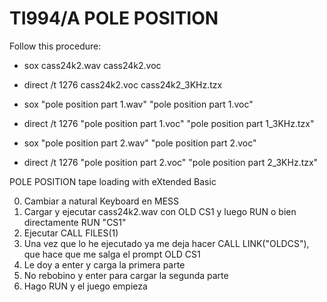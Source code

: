 # TI994/A POLE POSITION

Follow this procedure:

* sox cass24k2.wav cass24k2.voc
* direct /t 1276 cass24k2.voc cass24k2_3KHz.tzx

* sox "pole position part 1.wav" "pole position part 1.voc"
* direct /t 1276 "pole position part 1.voc" "pole position part 1_3KHz.tzx"

* sox "pole position part 2.wav" "pole position part 2.voc"
* direct /t 1276 "pole position part 2.voc" "pole position part 2_3KHz.tzx"


POLE POSITION tape loading with eXtended Basic

0) Cambiar a natural Keyboard en MESS
1) Cargar y ejecutar cass24k2.wav con OLD CS1 y luego RUN o bien directamente RUN "CS1"
2) Ejecutar CALL FILES(1)
3) Una vez que lo he ejecutado ya me deja hacer CALL LINK("OLDCS"), que hace que me salga el prompt OLD CS1 
4) Le doy a enter y carga la primera parte
5) No rebobino y enter para cargar la segunda parte
6) Hago RUN y el juego empieza
